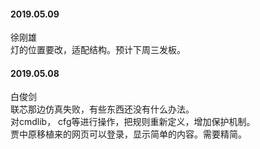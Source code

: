 
#### 2019.05.09

徐刚雄  
灯的位置要改，适配结构。预计下周三发板。

#### 2019.05.08

白俊剑  
联芯那边仿真失败，有些东西还没有什么办法。  
对cmdlib， cfg等进行操作，把规则重新定义，增加保护机制。  
贾中原移植来的网页可以登录，显示简单的内容。需要精简。

